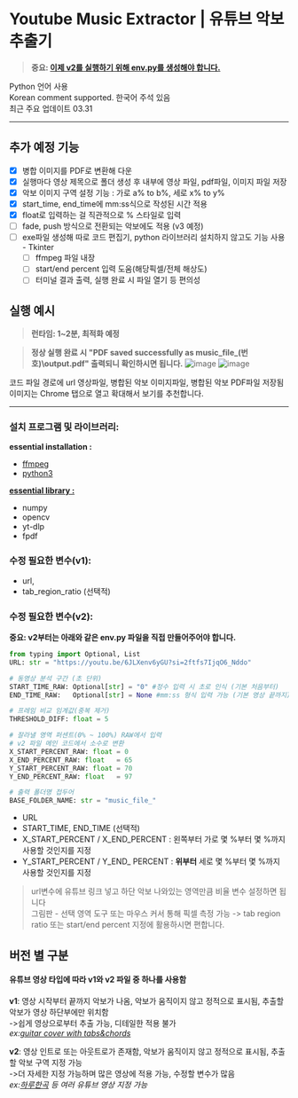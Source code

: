 # Youtube Music Extractor | 유튜브 악보 추출기

> **중요: [이제 v2를 실행하기 위해 env.py를 생성해야 합니다.](#수정-필요한-변수v2)**

Python 언어 사용  
Korean comment supported. 한국어 주석 있음  
최근 주요 업데이트 03.31

***

## 추가 예정 기능

- [X] 병합 이미지를 PDF로 변환해 다운
- [X] 실행마다 영상 제목으로 폴더 생성 후 내부에 영상 파일, pdf파일, 이미지 파일 저장
- [X] 악보 이미지 구역 설정 기능 : 가로 a% to b%, 세로 x% to y%
- [X] start_time, end_time에 mm:ss식으로 작성된 시간 적용
- [X] float로 입력하는 걸 직관적으로 % 스타일로 입력
- [ ] fade, push 방식으로 전환되는 악보에도 적용 (v3 예정)
- [ ] exe파일 생성해 따로 코드 편집기, python 라이브러리 설치하지 않고도 기능 사용 - Tkinter
  - [ ] ffmpeg 파일 내장
  - [ ] start/end percent 입력 도움(해당픽셀/전체 해상도)
  - [ ] 터미널 결과 출력, 실행 완료 시 파일 열기 등 편의성

## 실행 예시

> **런타임: 1~2분, 최적화 예정**

> **정상 실행 완료 시 "PDF saved successfully as music_file_(번호)\output.pdf" 출력되니 확인하시면 됩니다.**
![image](https://github.com/user-attachments/assets/ccbcd56e-1616-43c4-b373-f48b0e5761dc)
![image](https://github.com/user-attachments/assets/897fac09-e3fd-4334-8ced-810092198fd0)


코드 파일 경로에 url 영상파일, 병합된 악보 이미지파일, 병합된 악보 PDF파일 저장됨  
이미지는 Chrome 탭으로 열고 확대해서 보기를 추천합니다.

***

### 설치 프로그램 및 라이브러리:  

**essential installation :**
* [ffmpeg](https://www.ffmpeg.org/)
* [python3](https://www.python.org/)  

**[essential library :](./requirements.txt)**
* numpy
* opencv
* yt-dlp
* fpdf

### 수정 필요한 변수(v1):  
* url,  
* tab_region_ratio (선택적)

### 수정 필요한 변수(v2):  
**중요: v2부터는 아래와 같은 env.py 파일을 직접 만들어주어야 합니다.**
```python
from typing import Optional, List
URL: str = "https://youtu.be/6JLXenv6yGU?si=2ftfs7IjqO6_Nddo"

# 동영상 분석 구간 (초 단위)
START_TIME_RAW: Optional[str] = "0" #정수 입력 시 초로 인식 (기본 처음부터)
END_TIME_RAW:   Optional[str] = None #mm:ss 형식 입력 가능 (기본 영상 끝까지)

# 프레임 비교 임계값(중복 제거)
THRESHOLD_DIFF: float = 5

# 잘라낼 영역 퍼센트(0% ~ 100%) RAW에서 입력
# v2 파일 메인 코드에서 소수로 변환
X_START_PERCENT_RAW: float = 0
X_END_PERCENT_RAW: float   = 65
Y_START_PERCENT_RAW: float = 70
Y_END_PERCENT_RAW: float   = 97

# 출력 폴더명 접두어
BASE_FOLDER_NAME: str = "music_file_"
```
* URL  
* START_TIME, END_TIME (선택적)  
* X_START_PERCENT / X_END_PERCENT : 왼쪽부터 가로 몇 %부터 몇 %까지 사용할 것인지를 지정  
* Y_START_PERCENT / Y_END_ PERCENT : **위부터** 세로 몇 %부터 몇 %까지 사용할 것인지를 지정  

> url변수에 유튜브 링크 넣고 하단 악보 나와있는 영역만큼 비율 변수 설정하면 됩니다  
> 그림판 - 선택 영역 도구 또는 마우스 커서 통해 픽셀 측정 가능 -> tab region ratio 또는 start/end percent 지정에 활용하시면 편합니다.

## 버전 별 구분
#### 유튜브 영상 타입에 따라 v1와 v2 파일 중 하나를 사용함
**v1**: 영상 시작부터 끝까지 악보가 나옴, 악보가 움직이지 않고 정적으로 표시됨, 추출할 악보가 영상 하단부에만 위치함  
->쉽게 영상으로부터 추출 가능, 디테일한 적용 불가  
*ex:[guitar cover with tabs&chords](https://www.youtube.com/channel/UCeWHmkuMBM760nryL8wLfLg)*  

**v2**: 영상 인트로 또는 아웃트로가 존재함, 악보가 움직이지 않고 정적으로 표시됨, 추출할 악보 구역 지정 가능  
->더 자세한 지정 가능하며 많은 영상에 적용 가능, 수정할 변수가 많음  
*ex:[하루한곡](https://www.youtube.com/channel/UCKqym7WZq6J6BDJqapiinxw) 등 여러 유튜브 영상 지정 가능*
